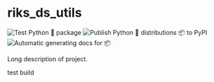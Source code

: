 # riks_ds_utils

![Test Python 🐍 package ](https://github.com/Borg93/riks_ds_utils/actions/workflows/tests.yml/badge.svg)
![Publish Python 🐍 distributions 📦 to PyPI](https://github.com/Borg93/riks_ds_utils/actions/workflows/release.yml/badge.svg)
![Automatic generating docs for 📦](https://github.com/Borg93/riks_ds_utils/actions/workflows/docs.yml/badge.svg)

Long description of project.

test build
